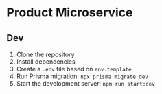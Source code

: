 # Product Microservice

## Dev

1. Clone the repository
2. Install dependencies
3. Create a `.env` file based on `env.template`
4. Run Prisma migration: `npx prisma migrate dev`
5. Start the development server: `npm run start:dev`
